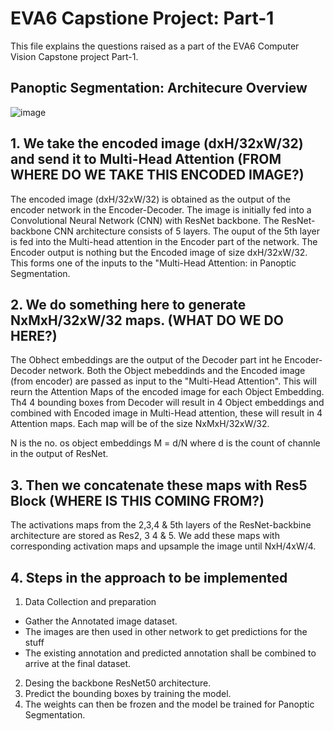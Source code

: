 # EVA6 Capstione Project: Part-1

This file explains the questions raised as a part of the EVA6 Computer Vision Capstone project Part-1.

## Panoptic Segmentation: Architecure Overview

![image](https://user-images.githubusercontent.com/71654199/130331110-d56dbd51-55e7-4aa4-a5f2-3f2e6f95848c.png)

## 1. We take the encoded image (dxH/32xW/32) and send it to Multi-Head Attention (FROM WHERE DO WE TAKE THIS ENCODED IMAGE?)

The encoded image (dxH/32xW/32) is obtained as the output of the encoder network in the Encoder-Decoder.
The image is initially fed into a Convolutional Neural Network (CNN) with ResNet backbone. The ResNet-backbone CNN architecture consists of 5 layers. The ouput of the 5th layer is fed into the Multi-head attention in the Encoder part of the network. The Encoder output is nothing but the Encoded image of size dxH/32xW/32.
This forms one of the inputs to the "Multi-Head Attention: in Panoptic Segmentation.

## 2. We do something here to generate NxMxH/32xW/32 maps. (WHAT DO WE DO HERE?)

The Obhect embeddings are the output of the Decoder part int he Encoder-Decoder network. Both the Object mebeddinds and the Encoded image (from encoder) are passed as input to the "Multi-Head Attention". This will reurn the Attention Maps of the encoded image for each Object Embedding. 
Th4 4 bounding boxes from Decoder will result in 4 Object embeddings and combined with Encoded image in Multi-Head attention, these will result in 4 Attention maps.
Each map will be of the size NxMxH/32xW/32.

N is the no. os object embeddings
M  = d/N where d is the count of channle in the output of ResNet.

## 3. Then we concatenate these maps with Res5 Block (WHERE IS THIS COMING FROM?)

The activations maps from the 2,3,4 & 5th layers of the ResNet-backbine architecture are stored as Res2, 3 4 & 5.
We add these maps with corresponding activation maps and upsample the image until NxH/4xW/4.

## 4. Steps in the approach to be implemented

1. Data Collection and preparation
 - Gather the Annotated image dataset.
 - The images are then used in other network to get predictions for the stuff
 - The existing annotation and predicted annotation shall be combined to arrive at the final dataset.

2. Desing the backbone ResNet50 architecture.
3. Predict the bounding boxes by training the model.
4. The weights can then be frozen and the model be trained for Panoptic Segmentation.





